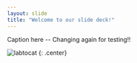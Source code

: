 ```yaml
---
layout: slide
title: "Welcome to our slide deck!"
---
```


Caption here -- Changing again for testing!!

![labtocat](https://octodex.github.com/images/labtocat.png)
{: .center}
